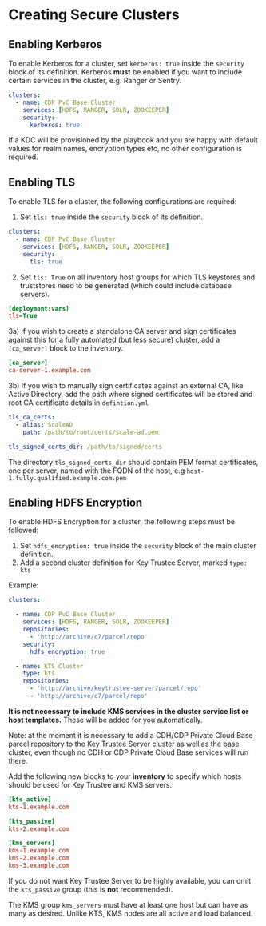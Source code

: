 # Creating Secure Clusters

## Enabling Kerberos

To enable Kerberos for a cluster, set `kerberos: true` inside the `security` block of its definition.
Kerberos **must** be enabled if you want to include certain services in the cluster, e.g. Ranger or Sentry.

```yaml
clusters:
  - name: CDP PvC Base Cluster
    services: [HDFS, RANGER, SOLR, ZOOKEEPER]
    security:
      kerberos: true
```

If a KDC will be provisioned by the playbook and you are happy with default values for realm names, encryption types etc, no other configuration is required.

## Enabling TLS

To enable TLS for a cluster, the following configurations are required:

1) Set `tls: true` inside the `security` block of its definition.

```yaml
clusters:
  - name: CDP PvC Base Cluster
    services: [HDFS, RANGER, SOLR, ZOOKEEPER]
    security:
      tls: true
```

2) Set `tls: True` on all inventory host groups for which TLS keystores and truststores need to be generated (which could include database servers).

```ini
[deployment:vars]
tls=True
```

3a) If you wish to create a standalone CA server and sign certificates against this for a fully automated (but less secure) cluster, add a `[ca_server]` block to the inventory.

```ini
[ca_server]
ca-server-1.example.com
```

3b) If you wish to manually sign certificates against an 
external CA, like Active Directory, add the path where signed certificates will be stored and root CA certificate details in `defintion.yml`

```yaml
tls_ca_certs:
  - alias: ScaleAD
    path: /path/to/root/certs/scale-ad.pem

tls_signed_certs_dir: /path/to/signed/certs
```

The directory `tls_signed_certs_dir` should contain PEM format certificates, one per server, named with the FQDN of the host, e.g `host-1.fully.qualified.example.com.pem`

## Enabling HDFS Encryption

To enable HDFS Encryption for a cluster, the following steps must be followed:

1. Set `hdfs_encryption: true` inside the `security` block of the main cluster definition.
2. Add a second cluster definition for Key Trustee Server, marked `type: kts`

Example:

```yaml
clusters:

  - name: CDP PvC Base Cluster
    services: [HDFS, RANGER, SOLR, ZOOKEEPER]
    repositories:
      - 'http://archive/c7/parcel/repo'
    security:
      hdfs_encryption: true

  - name: KTS Cluster
    type: kts
    repositories:
      - 'http://archive/keytrustee-server/parcel/repo'
      - 'http://archive/c7/parcel/repo'
```

**It is not necessary to include KMS services in the cluster service list or host templates.** These will be added for you automatically.

Note: at the moment it is necessary to add a CDH/CDP Private Cloud Base parcel repository to the Key Trustee Server cluster as well as the base cluster, even though no CDH or CDP Private Cloud Base services will run there.

Add the following new blocks to your **inventory** to specify which hosts should be used for Key Trustee and KMS servers.

```ini
[kts_active]
kts-1.example.com

[kts_passive]
kts-2.example.com

[kms_servers]
kms-1.example.com
kms-2.example.com
kms-3.example.com
```

If you do not want Key Trustee Server to be highly available, you can omit the `kts_passive` group (this is **not** recommended).

The KMS group `kms_servers` must have at least one host but can have as many as desired. Unlike KTS, KMS nodes are all active and load balanced.
